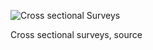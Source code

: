 ![Cross sectional Surveys](http://study.com/cimages/multimages/16/cross_sectional_research_study.png)

Cross sectional surveys, source